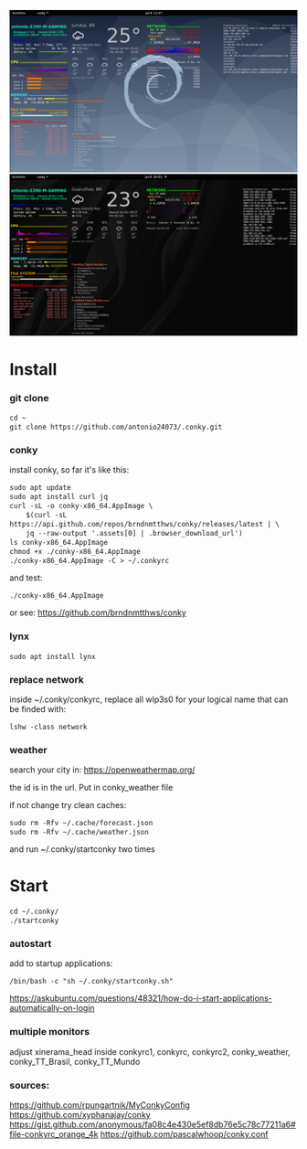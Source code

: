 ![alt text](./Screenshot-20210108114742-1363x767.png)
![alt text](./Screenshot-20210108205741-1364x767.png)



# Install 
### git clone

```
cd ~
git clone https://github.com/antonio24073/.conky.git
```
### conky
install conky, so far it's like this:

```
sudo apt update
sudo apt install curl jq
curl -sL -o conky-x86_64.AppImage \
    $(curl -sL https://api.github.com/repos/brndnmtthws/conky/releases/latest | \
    jq --raw-output '.assets[0] | .browser_download_url')
ls conky-x86_64.AppImage
chmod +x ./conky-x86_64.AppImage
./conky-x86_64.AppImage -C > ~/.conkyrc
```
and test:
```
./conky-x86_64.AppImage
```
or see:
https://github.com/brndnmtthws/conky

### lynx

```
sudo apt install lynx
```

### replace network
inside ~/.conky/conkyrc, replace all wlp3s0 for your logical name that can be finded with:
```
lshw -class network
``` 

### weather
search your city in: https://openweathermap.org/

the id is in the url. Put in conky_weather file

if not change try clean caches:
```
sudo rm -Rfv ~/.cache/forecast.json
sudo rm -Rfv ~/.cache/weather.json

```
 and run ~/.conky/startconky two times

# Start

```
cd ~/.conky/
./startconky

```
### autostart
add to startup applications:
```
/bin/bash -c "sh ~/.conky/startconky.sh"
```
https://askubuntu.com/questions/48321/how-do-i-start-applications-automatically-on-login

### multiple monitors
adjust xinerama_head inside conkyrc1, conkyrc, conkyrc2, conky_weather, conky_TT_Brasil, conky_TT_Mundo

### sources:
https://github.com/rpungartnik/MyConkyConfig
https://github.com/xyphanajay/conky
https://gist.github.com/anonymous/fa08c4e430e5ef8db76e5c78c77211a6#file-conkyrc_orange_4k
https://github.com/pascalwhoop/conky.conf






